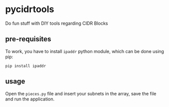 # pycidrtools
Do fun stuff with DIY tools regarding CIDR Blocks

## pre-requisites

To work, you have to install `ipaddr` python module, which can be done using pip:

`pip install ipaddr`

## usage

Open the `pieces.py` file and insert your subnets in the array, save the file and run the application.